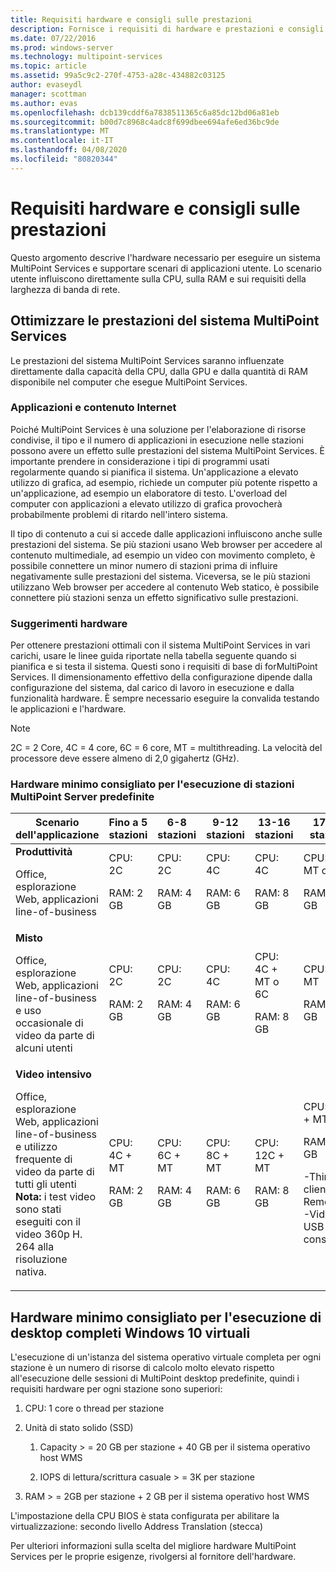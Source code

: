 ```yaml
---
title: Requisiti hardware e consigli sulle prestazioni
description: Fornisce i requisiti di hardware e prestazioni e consigli per MultiPoint Services
ms.date: 07/22/2016
ms.prod: windows-server
ms.technology: multipoint-services
ms.topic: article
ms.assetid: 99a5c9c2-270f-4753-a28c-434882c03125
author: evaseydl
manager: scottman
ms.author: evas
ms.openlocfilehash: dcb139cddf6a7838511365c6a85dc12bd06a81eb
ms.sourcegitcommit: b00d7c8968c4adc8f699dbee694afe6ed36bc9de
ms.translationtype: MT
ms.contentlocale: it-IT
ms.lasthandoff: 04/08/2020
ms.locfileid: "80820344"
---
```

# <a name="hardware-requirements-and-performance-recommendations"></a>Requisiti hardware e consigli sulle prestazioni
Questo argomento descrive l'hardware necessario per eseguire un sistema MultiPoint Services e supportare scenari di applicazioni utente. Lo scenario utente influiscono direttamente sulla CPU, sulla RAM e sui requisiti della larghezza di banda di rete.  

## <a name="optimize-multipoint-services-system-performance"></a>Ottimizzare le prestazioni del sistema MultiPoint Services  
Le prestazioni del sistema MultiPoint Services saranno influenzate direttamente dalla capacità della CPU, dalla GPU e dalla quantità di RAM disponibile nel computer che esegue MultiPoint Services.  
  
### <a name="applications-and-internet-content"></a>Applicazioni e contenuto Internet  
Poiché MultiPoint Services è una soluzione per l'elaborazione di risorse condivise, il tipo e il numero di applicazioni in esecuzione nelle stazioni possono avere un effetto sulle prestazioni del sistema MultiPoint Services. È importante prendere in considerazione i tipi di programmi usati regolarmente quando si pianifica il sistema. Un'applicazione a elevato utilizzo di grafica, ad esempio, richiede un computer più potente rispetto a un'applicazione, ad esempio un elaboratore di testo. L'overload del computer con applicazioni a elevato utilizzo di grafica provocherà probabilmente problemi di ritardo nell'intero sistema.  
  
Il tipo di contenuto a cui si accede dalle applicazioni influiscono anche sulle prestazioni del sistema. Se più stazioni usano Web browser per accedere al contenuto multimediale, ad esempio un video con movimento completo, è possibile connettere un minor numero di stazioni prima di influire negativamente sulle prestazioni del sistema. Viceversa, se le più stazioni utilizzano Web browser per accedere al contenuto Web statico, è possibile connettere più stazioni senza un effetto significativo sulle prestazioni.  
  
### <a name="hardware-recommendations"></a>Suggerimenti hardware  
Per ottenere prestazioni ottimali con il sistema MultiPoint Services in vari carichi, usare le linee guida riportate nella tabella seguente quando si pianifica e si testa il sistema. Questi sono i requisiti di base di forMultiPoint Services. Il dimensionamento effettivo della configurazione dipende dalla configurazione del sistema, dal carico di lavoro in esecuzione e dalla funzionalità hardware. È sempre necessario eseguire la convalida testando le applicazioni e l'hardware.  
  
> [!NOTE]  
> 2C = 2 Core, 4C = 4 core, 6C = 6 core, MT = multithreading. La velocità del processore deve essere almeno di 2,0 gigahertz (GHz).  
  
### <a name="minimum-recommended-hardware-for-running-default-multipoint-server-stations"></a>Hardware minimo consigliato per l'esecuzione di stazioni MultiPoint Server predefinite  
  
|Scenario dell'applicazione|Fino a 5 stazioni|6-8 stazioni|9-12 stazioni|13-16 stazioni|17-20 stazioni|21-24 stazioni|  
|------------------------|----------------------|-------------------|------------------|-------------------|-------------------|-----------------|  
|**Produttività**<p>Office, esplorazione Web, applicazioni line-of-business|CPU: 2C<p>RAM: 2 GB|CPU: 2C<p>RAM: 4 GB|CPU: 4C<p>RAM: 6 GB|CPU: 4C<p>RAM: 8 GB|CPU: 4C + MT o 6C<p>RAM: 10 GB| CPU: 6C + MT<p>RAM: 12 GB|
|**Misto**<p>Office, esplorazione Web, applicazioni line-of-business e uso occasionale di video da parte di alcuni utenti|CPU: 2C<p>RAM: 2 GB|CPU: 2C<p>RAM: 4 GB|CPU: 4C<p>RAM: 6 GB|CPU: 4C + MT o 6C<p>RAM: 8 GB|CPU: 6C + MT<p>RAM: 10 GB| CPU: 6C + MT<p>RAM: 12 GB| 
|**Video intensivo**<p>Office, esplorazione Web, applicazioni line-of-business e utilizzo frequente di video da parte di tutti gli utenti **Nota:** i test video sono stati eseguiti con il video 360p H. 264 alla risoluzione nativa.|CPU: 4C + MT<p>RAM: 2 GB|CPU: 6C + MT<p>RAM: 4 GB|CPU: 8C + MT<p>RAM: 6 GB|CPU: 12C + MT<p>RAM: 8 GB|CPU: 16C + MT<p>RAM: 10 GB<p>-Thin client: RemoteFX<br />-Video USB non consigliato| CPU: 20 M + MT<p>RAM: 12 GB<p>-Thin client: RemoteFX<br />-Video USB non consigliato|   
  
## <a name="minimum-recommended-hardware-for-running-full-windows-10-virtual-desktops"></a>Hardware minimo consigliato per l'esecuzione di desktop completi Windows 10 virtuali  
L'esecuzione di un'istanza del sistema operativo virtuale completa per ogni stazione è un numero di risorse di calcolo molto elevato rispetto all'esecuzione delle sessioni di MultiPoint desktop predefinite, quindi i requisiti hardware per ogni stazione sono superiori:  
  
1.  CPU: 1 core o thread per stazione  
  
2.  Unità di stato solido (SSD)  
  
    1.  Capacity > = 20 GB per stazione + 40 GB per il sistema operativo host WMS  
  
    2.  IOPS di lettura/scrittura casuale > = 3K per stazione  
  
3.  RAM > = 2GB per stazione + 2 GB per il sistema operativo host WMS  
  
L'impostazione della CPU BIOS è stata configurata per abilitare la virtualizzazione: secondo livello Address Translation (stecca)  
  
Per ulteriori informazioni sulla scelta del migliore hardware MultiPoint Services per le proprie esigenze, rivolgersi al fornitore dell'hardware.  